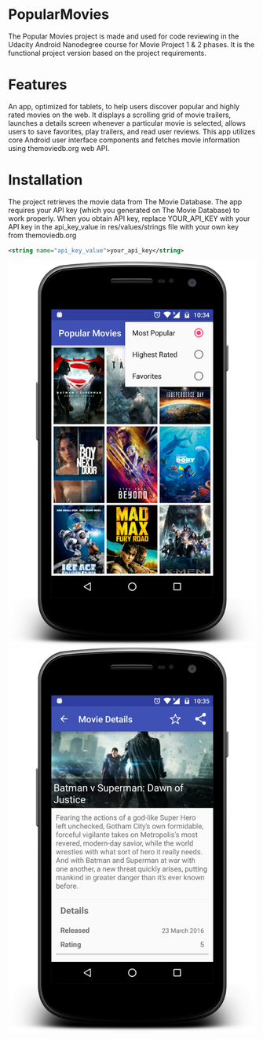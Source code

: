 # PopularMovies

The Popular Movies project is made and used for code reviewing in the Udacity Android Nanodegree course for Movie Project 1 & 2 phases. It is the functional project version based on the project requirements.

# Features
An app, optimized for tablets, to help users discover popular and highly rated movies on the web. It displays a scrolling grid of movie trailers, launches a details screen whenever a particular movie is selected, allows users to save favorites, play trailers, and read user reviews. This app utilizes core Android user interface components and fetches movie information using themoviedb.org web API.

# Installation
The project retrieves the movie data from The Movie Database. The app requires your API key (which you generated on The Movie Database) to work properly. When you obtain API key, replace YOUR_API_KEY with your API key in the api_key_value in res/values/strings file with your own key from themoviedb.org
```xml
<string name="api_key_value">your_api_key</string>
```
![Alt text](/home.png?raw=true "Landing Screen")
![Alt text](/detail.png?raw=true "Detail Screen")
